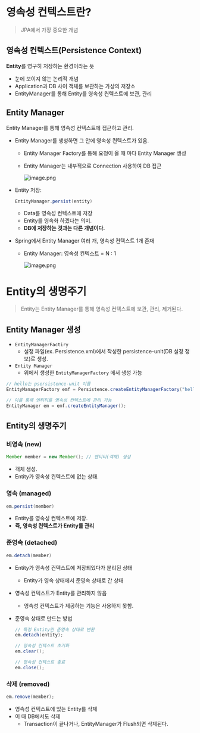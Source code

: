 # 영속성 컨텍스트란?

> JPA에서 가장 중요한 개념
> 

## **영속성 컨텍스트(Persistence Context)**

**Entity**를 영구히 저장하는 환경이라는 뜻

- 눈에 보이지 않는 논리적 개념
- Application과 DB 사이 객체를 보관하는 가상의 저장소
- EntityManager를 통해 Entity를 영속성 컨텍스트에 보관, 관리

## Entity Manager

Entity Manager를 통해 영속성 컨텍스트에 접근하고 관리.

- Entity Manager를 생성하면 그 안에 영속성 컨텍스트가 있음.
    - Entity Manager Factory를 통해 요청이 올 때 마다 Entity Manager 생성
    - Entity Manager는 내부적으로 Connection 사용하여 DB 접근
        
        ![image.png](https://prod-files-secure.s3.us-west-2.amazonaws.com/3b7f15ab-70ad-4846-9d78-be18878b5470/0f9a14ef-2942-437b-b5f6-d3734cec94d1/image.png)
        
- Entity 저장:
    
    ```java
    EntityManager.persist(entity)
    ```
    
    - Data를 영속성 컨텍스트에 저장
    - Entity를 영속화 하겠다는 의미.
    - **DB에 저장하는 것과는 다른 개념이다.**
- Spring에서 Entity Manager 여러 개, 영속성 컨텍스트 1개 존재
    - Entity Manager: 영속성 컨텍스트 =  N : 1
        
        ![image.png](https://prod-files-secure.s3.us-west-2.amazonaws.com/3b7f15ab-70ad-4846-9d78-be18878b5470/6cf9ff6d-8c98-4f44-aed9-60d71fe64660/image.png)
        

# Entity의 생명주기

> Entity는 Entity Manager를 통해 영속성 컨텍스트에 보관, 관리, 제거된다.
> 

## Entity Manager 생성

- `EntityManagerFactiry`
    - 설정 파일(ex. Persistence.xml)에서 작성한 persistence-unit(DB 설정 정보)로 생성.
- `Entity Manager`
    - 위에서 생성한 `EntityManagerFactory` 에서 생성 가능

```java
// hello는 psersistence-unit 이름
EntityManagerFactory emf = Persistence.createEntityManagerFactory("hello");

// 이를 통해 엔티티를 영속성 컨텍스트에 관리 가능
EntityManager em = emf.createEntityManager();
```

## Entity의 생명주기

### 비영속 (new)

```java
Member member = new Member(); // 엔티티(객체) 생성
```

- 객체 생성.
- Entity가 영속성 컨텍스트에 없는 상태.

### 영속 (managed)

```java
em.persist(member)
```

- Entity를 영속성 컨텍스트에 저장.
- **즉, 영속성 컨텍스트가 Entity를 관리**

### 준영속 (detached)

```java
em.detach(member)
```

- Entity가 영속성 컨텍스트에 저장되었다가 분리된 상태
    - Entity가 영속 상태에서 준영속 상태로 간 상태
- 영속성 컨텍스트가 Entity를 관리하지 않음
    - 영속성 컨텍스트가 제공하는 기능은 사용하지 못함.
- 준영속 상태로 만드는 방법
    
    ```java
    // 특정 Entity만 준영속 상태로 변환
    em.detach(entity);
    
    // 영속성 컨텍스트 초기화 
    em.clear();
    
    // 영속성 컨텍스트 종료 
    em.close();
    ```
    

### 삭제 (removed)

```java
em.remove(member);
```

- 영속성 컨텍스트에 있는 Entity를 삭제
- 이 때 DB에서도 삭제
    - Transaction이 끝나거나, EntityManager가 Flush되면 삭제된다.
